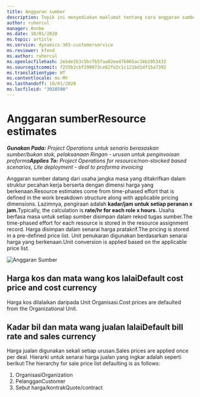 ```yaml
---
title: Anggaran sumber
description: Topik ini menyediakan maklumat tentang cara anggaran sumber dikira dalam Operasi Projek.
author: ruhercul
manager: Annbe
ms.date: 10/01/2020
ms.topic: article
ms.service: dynamics-365-customerservice
ms.reviewer: kfend
ms.author: ruhercul
ms.openlocfilehash: 2ebde2b3c5bcfb5faa02ee476065ac34b1953432
ms.sourcegitcommit: f255b2cbf290973ce62fe2c1c121bd1df15a7392
ms.translationtype: HT
ms.contentlocale: ms-MY
ms.lasthandoff: 10/01/2020
ms.locfileid: "3928590"
---
```

# <a name="resource-estimates"></a><span data-ttu-id="26e80-103">Anggaran sumber</span><span class="sxs-lookup"><span data-stu-id="26e80-103">Resource estimates</span></span>

<span data-ttu-id="26e80-104">_**Gunakan Pada:** Project Operations untuk senario berasaskan sumber/bukan stok, pelaksanaan Ringan - urusan untuk penginvoisan proforma_</span><span class="sxs-lookup"><span data-stu-id="26e80-104">_**Applies To:** Project Operations for resource/non-stocked based scenarios, Lite deployment - deal to proforma invoicing_</span></span>

<span data-ttu-id="26e80-105">Anggaran sumber datang dari usaha jangka masa yang ditakrifkan dalam struktur pecahan kerja berserta dengan dimensi harga yang berkenaan.</span><span class="sxs-lookup"><span data-stu-id="26e80-105">Resource estimates come from time-phased effort that is defined in the work breakdown structure along with applicable pricing dimensions.</span></span> <span data-ttu-id="26e80-106">Lazimnya, pengiraan adalah **kadar/jam untuk setiap peranan x jam.**</span><span class="sxs-lookup"><span data-stu-id="26e80-106">Typically, the calculation is **rate/hr for each role x hours.**</span></span> <span data-ttu-id="26e80-107">Usaha berfasa masa untuk setiap sumber disimpan dalam rekod tugas sumber.</span><span class="sxs-lookup"><span data-stu-id="26e80-107">The time-phased effort for each resource is stored in the resource assignment record.</span></span> <span data-ttu-id="26e80-108">Harga disimpan dalam senarai harga pratakrif.</span><span class="sxs-lookup"><span data-stu-id="26e80-108">The pricing is stored in a pre-defined price list.</span></span> <span data-ttu-id="26e80-109">Unit penukaran digunakan berdasarkan senarai harga yang berkenaan.</span><span class="sxs-lookup"><span data-stu-id="26e80-109">Unit conversion is applied based on the applicable price list.</span></span>

![Anggaran Sumber](./media/navigation12.png)

## <a name="default-cost-price-and-cost-currency"></a><span data-ttu-id="26e80-111">Harga kos dan mata wang kos lalai</span><span class="sxs-lookup"><span data-stu-id="26e80-111">Default cost price and cost currency</span></span>

<span data-ttu-id="26e80-112">Harga kos dilalaikan daripada Unit Organisasi.</span><span class="sxs-lookup"><span data-stu-id="26e80-112">Cost prices are defaulted from the Organizational Unit.</span></span>

## <a name="default-bill-rate-and-sales-currency"></a><span data-ttu-id="26e80-113">Kadar bil dan mata wang jualan lalai</span><span class="sxs-lookup"><span data-stu-id="26e80-113">Default bill rate and sales currency</span></span>

<span data-ttu-id="26e80-114">Harga jualan digunakan sekali setiap urusan.</span><span class="sxs-lookup"><span data-stu-id="26e80-114">Sales prices are applied once per deal.</span></span> <span data-ttu-id="26e80-115">Hierarki untuk senarai harga jualan yang ingkar adalah seperti berikut:</span><span class="sxs-lookup"><span data-stu-id="26e80-115">The hierarchy for sale price list defaulting is as follows:</span></span>

1. <span data-ttu-id="26e80-116">Organisasi</span><span class="sxs-lookup"><span data-stu-id="26e80-116">Organization</span></span>
2. <span data-ttu-id="26e80-117">Pelanggan</span><span class="sxs-lookup"><span data-stu-id="26e80-117">Customer</span></span>
3. <span data-ttu-id="26e80-118">Sebut harga/kontrak</span><span class="sxs-lookup"><span data-stu-id="26e80-118">Quote/contract</span></span>
